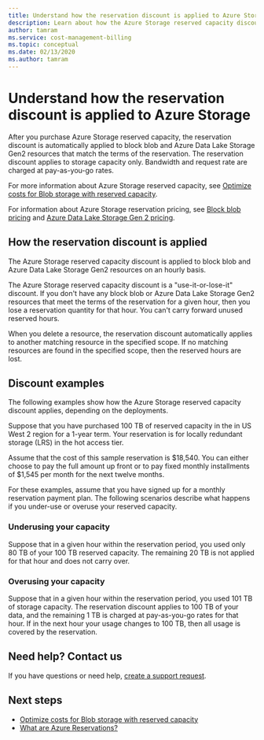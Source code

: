 ```yaml
---
title: Understand how the reservation discount is applied to Azure Storage | Microsoft Docs
description: Learn about how the Azure Storage reserved capacity discount is applied to block blob and Azure Data Lake Storage Gen2 resources.
author: tamram
ms.service: cost-management-billing
ms.topic: conceptual
ms.date: 02/13/2020
ms.author: tamram
---
```


# Understand how the reservation discount is applied to Azure Storage

After you purchase Azure Storage reserved capacity, the reservation discount is automatically applied to block blob and Azure Data Lake Storage Gen2 resources that match the terms of the reservation. The reservation discount applies to storage capacity only. Bandwidth and request rate are charged at pay-as-you-go rates.

For more information about Azure Storage reserved capacity, see [Optimize costs for Blob storage with reserved capacity](../../storage/blobs/storage-blob-reserved-capacity.md).

For information about Azure Storage reservation pricing, see [Block blob pricing](https://azure.microsoft.com/pricing/details/storage/blobs/) and [Azure Data Lake Storage Gen 2 pricing](https://azure.microsoft.com/pricing/details/storage/data-lake/).

## How the reservation discount is applied

The Azure Storage reserved capacity discount is applied to block blob and Azure Data Lake Storage Gen2 resources on an hourly basis.

The Azure Storage reserved capacity discount is a "use-it-or-lose-it" discount. If you don't have any block blob or Azure Data Lake Storage Gen2 resources that meet the terms of the reservation for a given hour, then you lose a reservation quantity for that hour. You can't carry forward unused reserved hours.

When you delete a resource, the reservation discount automatically applies to another matching resource in the specified scope. If no matching resources are found in the specified scope, then the reserved hours are lost.

## Discount examples

The following examples show how the Azure Storage reserved capacity discount applies, depending on the deployments.

Suppose that you have purchased 100 TB of reserved capacity in the in US West 2 region for a 1-year term. Your reservation is for locally redundant storage (LRS) in the hot access tier.

Assume that the cost of this sample reservation is $18,540. You can either choose to pay the full amount up front or to pay fixed monthly installments of $1,545 per month for the next twelve months.

For these examples, assume that you have signed up for a monthly reservation payment plan. The following scenarios describe what happens if you under-use or overuse your reserved capacity.

### Underusing your capacity

Suppose that in a given hour within the reservation period, you used only 80 TB of your 100 TB reserved capacity. The remaining 20 TB is not applied for that hour and does not carry over.

### Overusing your capacity

Suppose that in a given hour within the reservation period, you used 101 TB of storage capacity. The reservation discount applies to 100 TB of your data, and the remaining 1 TB is charged at pay-as-you-go rates for that hour. If in the next hour your usage changes to 100 TB, then all usage is covered by the reservation.

## Need help? Contact us

If you have questions or need help, [create a support request](https://go.microsoft.com/fwlink/?linkid=2083458).

## Next steps

- [Optimize costs for Blob storage with reserved capacity](../../storage/blobs/storage-blob-reserved-capacity.md)
- [What are Azure Reservations?](save-compute-costs-reservations.md)
